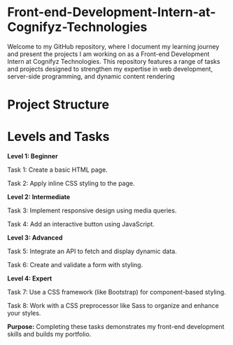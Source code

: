 # Front-end-Development-Intern-at-Cognifyz-Technologies
Welcome to my GitHub repository, where I document my learning journey and present the projects I am working on as a Front-end Development Intern at Cognifyz Technologies. This repository features a range of tasks and projects designed to strengthen my expertise in web development, server-side programming, and dynamic content rendering
# Project Structure
# Levels and Tasks
**Level 1: Beginner**

Task 1: Create a basic HTML page.

Task 2: Apply inline CSS styling to the page.




**Level 2: Intermediate**

Task 3: Implement responsive design using media queries.

Task 4: Add an interactive button using JavaScript.




**Level 3: Advanced**

Task 5: Integrate an API to fetch and display dynamic data.

Task 6: Create and validate a form with styling.




**Level 4: Expert**

Task 7: Use a CSS framework (like Bootstrap) for component-based styling.

Task 8: Work with a CSS preprocessor like Sass to organize and enhance your styles.

**Purpose:** Completing these tasks demonstrates my front-end development skills and builds my portfolio.
